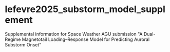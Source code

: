 # lefevre2025_substorm_model_supplement
Supplemental information for Space Weather AGU submission "A Dual-Regime Magnetotail Loading–Response Model for Predicting Auroral Substorm Onset"

